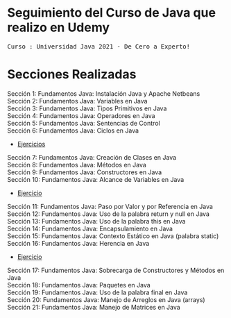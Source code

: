 # Seguimiento del Curso de Java que realizo en Udemy
<pre>Curso : Universidad Java 2021 - De Cero a Experto!</pre>

# Secciones Realizadas
<p>
Sección 1: Fundamentos Java: Instalación Java y Apache Netbeans<br>
Sección 2: Fundamentos Java: Variables en Java<br>
Sección 3: Fundamentos Java: Tipos Primitivos en Java<br>
Sección 4: Fundamentos Java: Operadores en Java<br>
Sección 5: Fundamentos Java: Sentencias de Control<br>
Sección 6: Fundamentos Java: Ciclos en Java
</p>

+ [Ejercicios](https://github.com/GusES/CursoJava-Comienzo)

<p>
Sección 7: Fundamentos Java: Creación de Clases en Java<br>
Sección 8: Fundamentos Java: Métodos en Java<br>
Sección 9: Fundamentos Java: Constructores en Java<br>
Sección 10: Fundamentos Java: Alcance de Variables en Java
</p>

+ [Ejercicio](https://github.com/GusES/CursoJava-Caja)

<p>
  Sección 11: Fundamentos Java: Paso por Valor y por Referencia en Java<br>
  Sección 12: Fundamentos Java: Uso de la palabra return y null en Java<br>
  Sección 13: Fundamentos Java: Uso de la palabra this en Java<br>
  Sección 14: Fundamentos Java: Encapsulamiento en Java<br>
  Sección 15: Fundamentos Java: Contexto Estático en Java (palabra static)<br>  
  Sección 16: Fundamentos Java: Herencia en Java
</p>

+ [Ejercicio](https://github.com/GusES/CursoJava-Herencia)

<p>
  Sección 17: Fundamentos Java: Sobrecarga de Constructores y Métodos en Java<br>
  Sección 18: Fundamentos Java: Paquetes en Java<br>
  Sección 19: Fundamentos Java: Uso de la palabra final en Java<br>
  Sección 20: Fundamentos Java: Manejo de Arreglos en Java (arrays)<br>
  Sección 21: Fundamentos Java: Manejo de Matrices en Java<br>
  <br>
</p>
